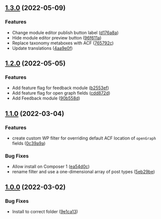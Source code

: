 ## [1.3.0](https://github.com/whitespace-se/wordpress-plugin-a11ystack/compare/v1.2.0...v1.3.0) (2022-05-09)


### Features

* Change module editor publish button label ([d176a8a](https://github.com/whitespace-se/wordpress-plugin-a11ystack/commit/d176a8aadaeacff05442bd29c3d059d630c18ddb))
* Hide module editor preview button ([96f611a](https://github.com/whitespace-se/wordpress-plugin-a11ystack/commit/96f611ab5ef3d94884956001f4ff3e7529ebbacb))
* Replace taxonomy metaboxes with ACF ([765792c](https://github.com/whitespace-se/wordpress-plugin-a11ystack/commit/765792ce76f6b7b2d0b49028e66254ae5634f908))
* Update translations ([4aa9e0f](https://github.com/whitespace-se/wordpress-plugin-a11ystack/commit/4aa9e0f346ab6f3cf5062c87be573592f43225bb))

## [1.2.0](https://github.com/whitespace-se/wordpress-plugin-a11ystack/compare/v1.1.0...v1.2.0) (2022-05-05)


### Features

* Add feature flag for feedback module ([b2553ef](https://github.com/whitespace-se/wordpress-plugin-a11ystack/commit/b2553ef6de9b62a0da62f068d6324e5c828910f6))
* Add feature flag for open graph fields ([cdd872d](https://github.com/whitespace-se/wordpress-plugin-a11ystack/commit/cdd872d8fa14e005a7ad129552ff96207e8ae52b))
* Add Feedback module ([90b558d](https://github.com/whitespace-se/wordpress-plugin-a11ystack/commit/90b558df82b5c66e86fa00f2f668d08bce585251))

## [1.1.0](https://github.com/whitespace-se/wordpress-plugin-a11ystack/compare/v1.0.0...v1.1.0) (2022-03-04)


### Features

* create custom WP filter for overriding default ACF location of `openGraph` fields ([0c39a9a](https://github.com/whitespace-se/wordpress-plugin-a11ystack/commit/0c39a9a83f5edf02adbf818bc468fe8e48bc6bb6))


### Bug Fixes

* Allow install on Composer 1 ([ea54d0c](https://github.com/whitespace-se/wordpress-plugin-a11ystack/commit/ea54d0c995453e35a7cfcc0310d5318cad37ebc6))
* rename filter and use a one-dimensional array of post types ([5eb29be](https://github.com/whitespace-se/wordpress-plugin-a11ystack/commit/5eb29be80ee6e5408b128d968bc5d2d355e3713f))

## [1.0.0](https://github.com/whitespace-se/wordpress-plugin-a11ystack/compare/9e1ca13afde4d83c521d0d997970abfe06555cdd...v1.0.0) (2022-03-02)


### Bug Fixes

* Install to correct folder ([9e1ca13](https://github.com/whitespace-se/wordpress-plugin-a11ystack/commit/9e1ca13afde4d83c521d0d997970abfe06555cdd))

